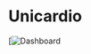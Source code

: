 # Unicardio

[![Dashboard](https://github.com/Montfel/Grupo-6/blob/8c74ffd1a9f4e6540125e0e973b9f5deb8646c04/docs/lab.%20Eng/Web%201920%20%E2%80%93%201.png)

